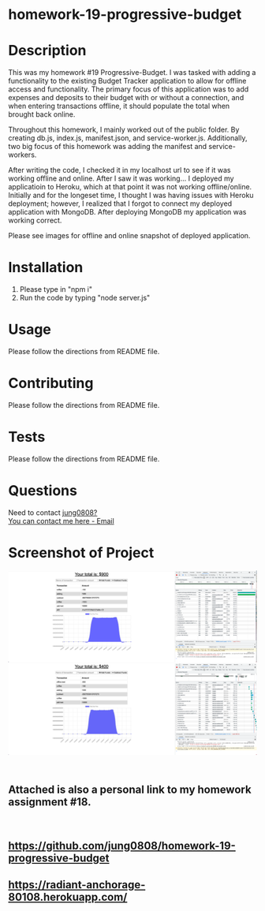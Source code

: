 # homework-19-progressive-budget

# Description

This was my homework #19 Progressive-Budget. I was tasked with adding a functionality to the existing Budget Tracker application to allow for offline access and functionality. The primary focus of this application was to add expenses and deposits to their budget with or without a connection, and when entering transactions offline, it should populate the total when brought back online.

Throughout this homework, I mainly worked out of the public folder. By creating db.js, index.js, manifest.json, and service-worker.js. Additionally, two big focus of this homework was adding the manifest and service-workers.

After writing the code, I checked it in my localhost url to see if it was working offline and online. After I saw it was working... I deployed my applicatioin to Heroku, which at that point it was not working offline/online. Initially and for the longeset time, I thought I was having issues with Heroku deployment; however, I realized that I forgot to connect my deployed application with MongoDB. After deploying MongoDB my application was working correct.

Please see images for offline and online snapshot of deployed application.

# Installation

1. Please type in "npm i" <br>
2. Run the code by typing "node server.js"

# Usage

Please follow the directions from README file.

# Contributing

Please follow the directions from README file.

# Tests

Please follow the directions from README file.

# Questions

Need to contact [jung0808?](https://github.com/jung0808) <br>
[You can contact me here - Email](mailto:j.nam0808@gmail.com)

# Screenshot of Project

![Screenshot](Progressive-Budget-1.png)
![Screenshot](Progressive-Budget-2.png)

## <br> Attached is also a personal link to my homework assignment #18.

<br>

## https://github.com/jung0808/homework-19-progressive-budget

## https://radiant-anchorage-80108.herokuapp.com/
